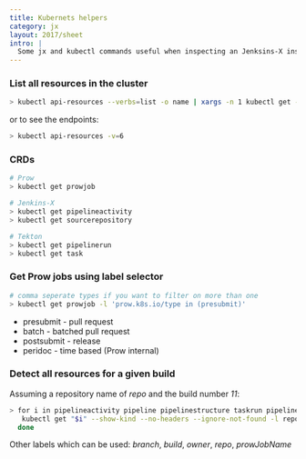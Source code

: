 ```yaml
---
title: Kubernets helpers
category: jx
layout: 2017/sheet
intro: |
  Some jx and kubectl commands useful when inspecting an Jenksins-X install. 
---
```


### List all resources in the cluster

```bash
> kubectl api-resources --verbs=list -o name | xargs -n 1 kubectl get -o name
```

or to see the endpoints:

```bash
> kubectl api-resources -v=6
```

### CRDs

```bash
# Prow
> kubectl get prowjob

# Jenkins-X
> kubectl get pipelineactivity
> kubectl get sourcerepository

# Tekton
> kubectl get pipelinerun
> kubectl get task
```

### Get Prow jobs using label selector

```bash
# comma seperate types if you want to filter on more than one
> kubectl get prowjob -l 'prow.k8s.io/type in (presubmit)'
```

* presubmit - pull request
* batch - batched pull request
* postsubmit - release
* peridoc - time based (Prow internal)

### Detect all resources for a given build

Assuming a repository name of _repo_ and the build number _11_:

```bash
> for i in pipelineactivity pipeline pipelinestructure taskrun pipelinerun task pod; do 
   kubectl get "$i" --show-kind --no-headers --ignore-not-found -l repo=demo,build=11
  done
```

Other labels which can be used: _branch_, _build_, _owner_, _repo_, _prowJobName_
